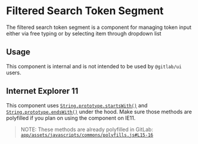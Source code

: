 # Filtered Search Token Segment

The filtered search token segment is a component for managing token input either via free typing
or by selecting item through dropdown list

## Usage

This component is internal and is not intended to be used by `@gitlab/ui` users.

## Internet Explorer 11

This component uses [`String.prototype.startsWith()`](https://developer.mozilla.org/en-US/docs/Web/JavaScript/Reference/Global_Objects/String/startsWith)
and [`String.prototype.endsWith()`](https://developer.mozilla.org/en-US/docs/Web/JavaScript/Reference/Global_Objects/String/endsWith)
under the hood. Make sure those methods are polyfilled if you plan on using the component on IE11.

> NOTE: These methods are already polyfilled in GitLab: [`app/assets/javascripts/commons/polyfills.js#L15-16`](https://gitlab.com/gitlab-org/gitlab/blob/dc60dee6ed6234dda9f032195577cd8fad9646d8/app/assets/javascripts/commons/polyfills.js#L15-16)
